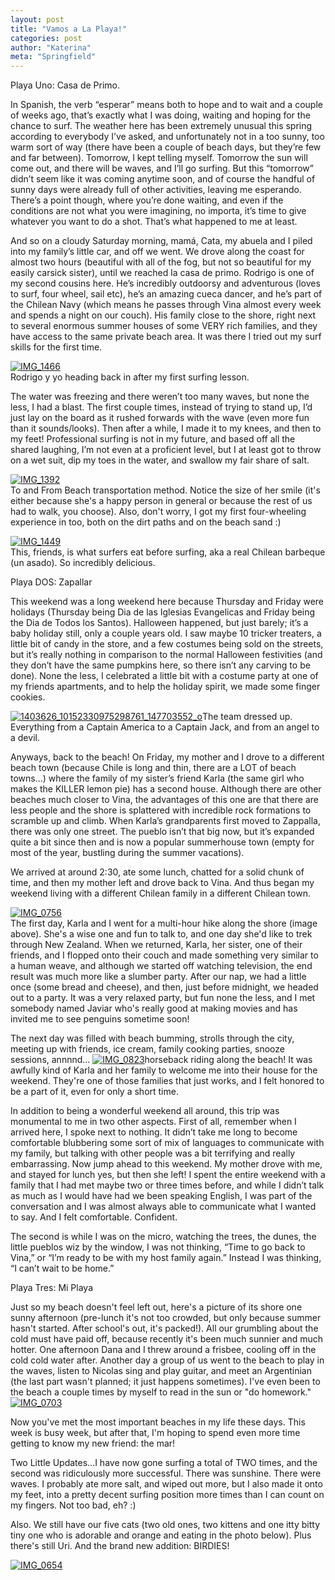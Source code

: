 ```yaml
---
layout: post
title: "Vamos a La Playa!"
categories: post
author: "Katerina"
meta: "Springfield"
---
```


Playa Uno: Casa de Primo.

In Spanish, the verb “esperar” means both to hope and to wait and a couple of weeks ago, that’s exactly what I was doing, waiting and hoping for the chance to surf. The weather here has been extremely unusual this spring according to everybody I’ve asked, and unfortunately not in a too sunny, too warm sort of way (there have been a couple of beach days, but they’re few and far between). Tomorrow, I kept telling myself. Tomorrow the sun will come out, and there will be waves, and I’ll go surfing. But this “tomorrow” didn’t seem like it was coming anytime soon, and of course the handful of sunny days were already full of other activities, leaving me esperando. There’s a point though, where you’re done waiting, and even if the conditions are not what you were imagining, no importa, it’s time to give whatever you want to do a shot. That’s what happened to me at least.

And so on a cloudy Saturday morning, mamá, Cata, my abuela and I piled into my family’s little car, and off we went. We drove along the coast for almost two hours (beautiful with all of the fog, but not so beautiful for my easily carsick sister), until we reached la casa de primo. Rodrigo is one of my second cousins here. He’s incredibly outdoorsy and adventurous (loves to surf, four wheel, sail etc), he’s an amazing cueca dancer, and he’s part of the Chilean Navy (which means he passes through Vina almost every week and spends a night on our couch). His family close to the shore, right next to several enormous summer houses of some VERY rich families, and they have access to the same private beach area. It was there I tried out my surf skills for the first time.

[![IMG_1466](/assets/images/6a010536fa9ded970b019b00ff0165970b.jpg "IMG_1466")](/assets/images/6a010536fa9ded970b019b00ff0165970b.jpg)  
Rodrigo y yo heading back in after my first surfing lesson. 

The water was freezing and there weren’t too many waves, but none the less, I had a blast. The first couple times, instead of trying to stand up, I’d just lay on the board as it rushed forwards with the wave (even more fun than it sounds/looks). Then after a while, I made it to my knees, and then to my feet! Professional surfing is not in my future, and based off all the shared laughing, I’m not even at a proficient level, but I at least got to throw on a wet suit, dip my toes in the water, and swallow my fair share of salt.

[![IMG_1392](/assets/images/6a010536fa9ded970b019b00fe2657970b.jpg "IMG_1392")](/assets/images/6a010536fa9ded970b019b00fe2657970b.jpg)  
To and From Beach transportation method. Notice the size of her smile (it's either because she's a happy person in general or because the rest of us had to walk, you choose). Also, don't worry, I got my first four-wheeling experience in too, both on the dirt paths and on the beach sand :) 

[![IMG_1449](/assets/images/6a010536fa9ded970b019b00fe0b00970c.jpg "IMG_1449")](/assets/images/6a010536fa9ded970b019b00fe0b00970c.jpg)  
This, friends, is what surfers eat before surfing, aka a real Chilean barbeque (un asado). So incredibly delicious. 

Playa DOS: Zapallar

This weekend was a long weekend here because Thursday and Friday were holidays (Thursday being Dia de las Iglesias Evangelicas and Friday being the Dia de Todos los Santos). Halloween happened, but just barely; it’s a baby holiday still, only a couple years old. I saw maybe 10 tricker treaters, a little bit of candy in the store, and a few costumes being sold on the streets, but it’s really nothing in comparison to the normal Halloween festivities (and they don’t have the same pumpkins here, so there isn’t any carving to be done). None the less, I celebrated a little bit with a costume party at one of my friends apartments, and to help the holiday spirit, we made some finger cookies.

  [![1403626_10152330975298761_147703552_o](/assets/images/6a010536fa9ded970b019b00fed94d970b.jpg "1403626_10152330975298761_147703552_o")](/assets/images/6a010536fa9ded970b019b00fed94d970b.jpg)The team dressed up. Everything from a Captain America to a Captain Jack, and from an angel to a devil.  

Anyways, back to the beach! On Friday, my mother and I drove to a different beach town (because Chile is long and thin, there are a LOT of beach towns…) where the family of my sister’s friend Karla (the same girl who makes the KILLER lemon pie) has a second house. Although there are other beaches much closer to Vina, the advantages of this one are that there are less people and the shore is splattered with incredible rock formations to scramble up and climb. When Karla’s grandparents first moved to Zappalla, there was only one street. The pueblo isn’t that big now, but it’s expanded quite a bit since then and is now a popular summerhouse town (empty for most of the year, bustling during the summer vacations).

We arrived at around 2:30, ate some lunch, chatted for a solid chunk of time, and then my mother left and drove back to Vina. And thus began my weekend living with a different Chilean family in a different Chilean town.

[![IMG_0756](/assets/images/6a010536fa9ded970b019b00ff4500970d.jpg "IMG_0756")](/assets/images/6a010536fa9ded970b019b00ff4500970d.jpg)  
The first day, Karla and I went for a multi-hour hike along the shore (image above). She's a wise one and fun to talk to, and one day she'd like to trek through New Zealand. When we returned, Karla, her sister, one of their friends, and I flopped onto their couch and made something very similar to a human weave, and although we started off watching television, the end result was much more like a slumber party. After our nap, we had a little once (some bread and cheese), and then, just before midnight, we headed out to a party. It was a very relaxed party, but fun none the less, and I met somebody named Javiar who's really good at making movies and has invited me to see penguins sometime soon!  

The next day was filled with beach bumming, strolls through the city, meeting up with friends, ice cream, family cooking parties, snooze sessions, annnnd...  [![IMG_0823](/assets/images/6a010536fa9ded970b019b00ff2540970b.jpg "IMG_0823")](/assets/images/6a010536fa9ded970b019b00ff2540970b.jpg)horseback riding along the beach! It was awfully kind of Karla and her family to welcome me into their house for the weekend. They're one of those families that just works, and I felt honored to be a part of it, even for only a short time.  

In addition to being a wonderful weekend all around, this trip was monumental to me in two other aspects. First of all, remember when I arrived here, I spoke next to nothing. It didn’t take me long to become comfortable blubbering some sort of mix of languages to communicate with my family, but talking with other people was a bit terrifying and really embarrassing. Now jump ahead to this weekend. My mother drove with me, and stayed for lunch yes, but then she left! I spent the entire weekend with a family that I had met maybe two or three times before, and while I didn’t talk as much as I would have had we been speaking English, I was part of the conversation and I was almost always able to communicate what I wanted to say. And I felt comfortable. Confident.

The second is while I was on the micro, watching the trees, the dunes, the little pueblos wiz by the window, I was not thinking, “Time to go back to Vina,” or “I’m ready to be with my host family again.” Instead I was thinking, “I can’t wait to be home.”

Playa Tres: Mi Playa

Just so my beach doesn't feel left out, here's a picture of its shore one sunny afternoon (pre-lunch it's not too crowded, but only because summer hasn't started. After school's out, it's packed!). All our grumbling about the cold must have paid off, because recently it's been much sunnier and much hotter. One afternoon Dana and I threw around a frisbee, cooling off in the cold cold water after. Another day a group of us went to the beach to play in the waves, listen to Nicolas sing and play guitar, and meet an Argentinian (the last part wasn't planned; it just happens sometimes). I've even been to the beach a couple times by myself to read in the sun or "do homework."   [![IMG_0703](/assets/images/6a010536fa9ded970b019b00ff77e5970c.jpg "IMG_0703")](/assets/images/6a010536fa9ded970b019b00ff77e5970c.jpg)

Now you've met the most important beaches in my life these days. This week is busy week, but after that, I'm hoping to spend even more time getting to know my new friend: the mar! 

Two Little Updates...I have now gone surfing a total of TWO times, and the second was ridiculously more successful. There was sunshine. There were waves. I probably ate more salt, and wiped out more, but I also made it onto my feet, into a pretty decent surfing position more times than I can count on my fingers. Not too bad, eh? :)

Also. We still have our five cats (two old ones, two kittens and one itty bitty tiny one who is adorable and orange and eating in the photo below). Plus there's still Uri. And the brand new addition: BIRDIES!

[![IMG_0654](/assets/images/6a010536fa9ded970b019b00ff85cb970d.jpg "IMG_0654")](/assets/images/6a010536fa9ded970b019b00ff85cb970d.jpg)
